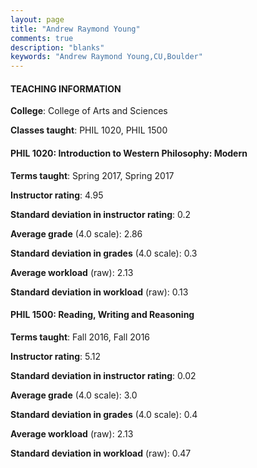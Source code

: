 ```yaml
---
layout: page
title: "Andrew Raymond Young" 
comments: true
description: "blanks"
keywords: "Andrew Raymond Young,CU,Boulder"
---
```

<head>
<script src="https://ajax.googleapis.com/ajax/libs/jquery/2.1.3/jquery.min.js"></script>
<script src="https://dl.dropboxusercontent.com/s/pc42nxpaw1ea4o9/highcharts.js?dl=0"></script>
<!-- <script src="../assets/js/highcharts.js"></script> -->
<style type="text/css">@font-face {
	font-family: "Bebas Neue";
	src: url(https://www.filehosting.org/file/details/544349/BebasNeue Regular.otf) format("opentype");
	}
	h1.Bebas { 
		font-family: "Bebas Neue", Verdana, Tahoma;
	}
</style>
</head>
	   
#### TEACHING INFORMATION

**College**: College of Arts and Sciences

**Classes taught**: PHIL 1020, PHIL 1500

#### PHIL 1020: Introduction to Western Philosophy: Modern

**Terms taught**: Spring 2017, Spring 2017

**Instructor rating**: 4.95

**Standard deviation in instructor rating**: 0.2

**Average grade** (4.0 scale): 2.86

**Standard deviation in grades** (4.0 scale): 0.3

**Average workload** (raw): 2.13

**Standard deviation in workload** (raw): 0.13

#### PHIL 1500: Reading, Writing and Reasoning

**Terms taught**: Fall 2016, Fall 2016

**Instructor rating**: 5.12

**Standard deviation in instructor rating**: 0.02

**Average grade** (4.0 scale): 3.0

**Standard deviation in grades** (4.0 scale): 0.4

**Average workload** (raw): 2.13

**Standard deviation in workload** (raw): 0.47

